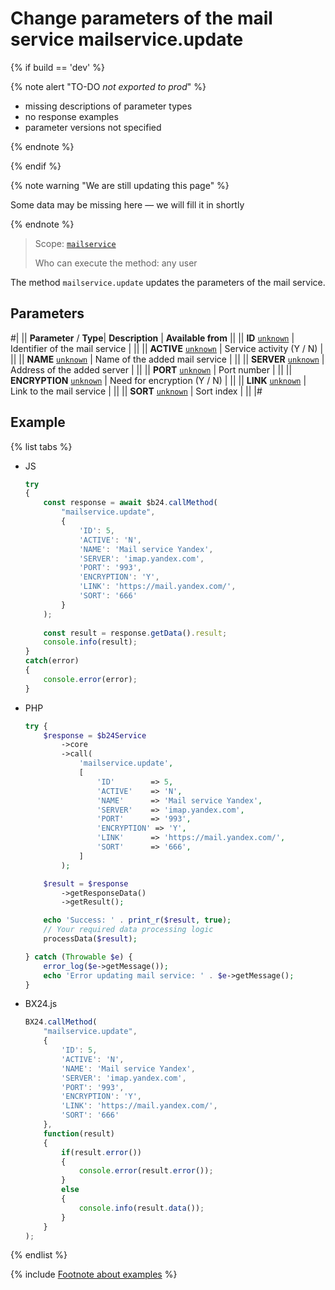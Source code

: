 # Change parameters of the mail service mailservice.update

{% if build == 'dev' %}

{% note alert "TO-DO _not exported to prod_" %}

- missing descriptions of parameter types
- no response examples
- parameter versions not specified

{% endnote %}

{% endif %}

{% note warning "We are still updating this page" %}

Some data may be missing here — we will fill it in shortly

{% endnote %}

> Scope: [`mailservice`](../scopes/permissions.md)
>
> Who can execute the method: any user

The method `mailservice.update` updates the parameters of the mail service.

## Parameters

#|
||  **Parameter** / **Type**| **Description** | **Available from** ||
|| **ID**
[`unknown`](../data-types.md) | Identifier of the mail service | ||
|| **ACTIVE**
[`unknown`](../data-types.md) | Service activity (Y / N) | ||
|| **NAME**
[`unknown`](../data-types.md) | Name of the added mail service | ||
|| **SERVER**
[`unknown`](../data-types.md) | Address of the added server | ||
|| **PORT**
[`unknown`](../data-types.md) | Port number | ||
|| **ENCRYPTION**
[`unknown`](../data-types.md) | Need for encryption (Y / N) | ||
|| **LINK**
[`unknown`](../data-types.md) | Link to the mail service | ||
|| **SORT**
[`unknown`](../data-types.md) | Sort index | ||
|#

## Example

{% list tabs %}

- JS


    ```js
    try
    {
    	const response = await $b24.callMethod(
    		"mailservice.update",
    		{
    			'ID': 5,
    			'ACTIVE': 'N',
    			'NAME': 'Mail service Yandex',
    			'SERVER': 'imap.yandex.com',
    			'PORT': '993',
    			'ENCRYPTION': 'Y',
    			'LINK': 'https://mail.yandex.com/',
    			'SORT': '666'
    		}
    	);
    	
    	const result = response.getData().result;
    	console.info(result);
    }
    catch(error)
    {
    	console.error(error);
    }
    ```

- PHP


    ```php
    try {
        $response = $b24Service
            ->core
            ->call(
                'mailservice.update',
                [
                    'ID'        => 5,
                    'ACTIVE'    => 'N',
                    'NAME'      => 'Mail service Yandex',
                    'SERVER'    => 'imap.yandex.com',
                    'PORT'      => '993',
                    'ENCRYPTION' => 'Y',
                    'LINK'      => 'https://mail.yandex.com/',
                    'SORT'      => '666',
                ]
            );
    
        $result = $response
            ->getResponseData()
            ->getResult();
    
        echo 'Success: ' . print_r($result, true);
        // Your required data processing logic
        processData($result);
    
    } catch (Throwable $e) {
        error_log($e->getMessage());
        echo 'Error updating mail service: ' . $e->getMessage();
    }
    ```

- BX24.js

    ```js
    BX24.callMethod(
        "mailservice.update",
        {
            'ID': 5,
            'ACTIVE': 'N',
            'NAME': 'Mail service Yandex',
            'SERVER': 'imap.yandex.com',
            'PORT': '993',
            'ENCRYPTION': 'Y',
            'LINK': 'https://mail.yandex.com/',
            'SORT': '666'
        },
        function(result)
        {
            if(result.error())
            {
                console.error(result.error());
            }
            else
            {
                console.info(result.data());
            }
        }
    );
    ```

{% endlist %}

{% include [Footnote about examples](../../_includes/examples.md) %}